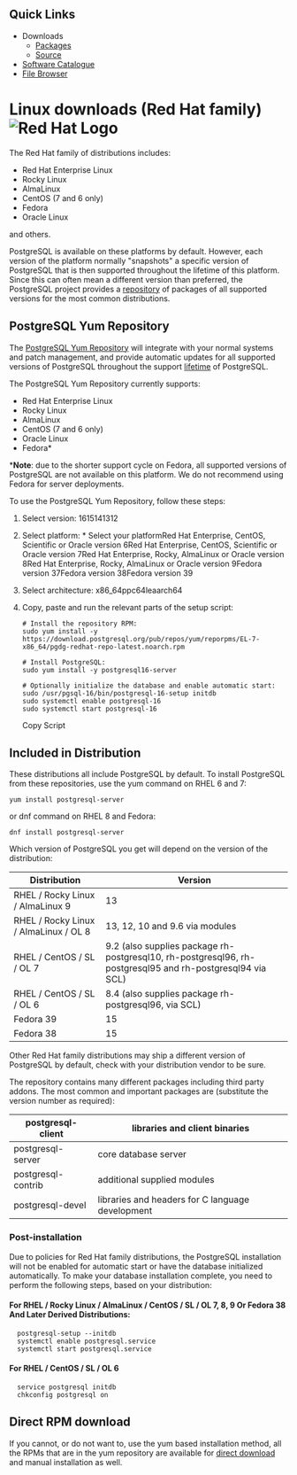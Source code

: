 ## Quick Links

- Downloads
  - [Packages](https://www.postgresql.org/download/)
  - [Source](https://www.postgresql.org/ftp/source/)
- [Software Catalogue](https://www.postgresql.org/download/product-categories/)
- [File Browser](https://www.postgresql.org/ftp/)

# Linux downloads (Red Hat family) ![Red Hat Logo](https://www.postgresql.org/media/img/redhat.svg)

The Red Hat family of distributions includes:



- Red Hat Enterprise Linux
- Rocky Linux
- AlmaLinux
- CentOS (7 and 6 only)
- Fedora
- Oracle Linux



and others.

PostgreSQL is available on these platforms by default. However, each version of the platform normally "snapshots" a specific version of PostgreSQL that is then supported throughout the lifetime of this platform. Since this can often mean a different version than preferred, the PostgreSQL project provides a [repository](https://www.postgresql.org/download/linux/redhat/#yum) of packages of all supported versions for the most common distributions.



## PostgreSQL Yum Repository

The [PostgreSQL Yum Repository](https://yum.postgresql.org/) will integrate with your normal systems and patch management, and provide automatic updates for all supported versions of PostgreSQL throughout the support [lifetime](https://www.postgresql.org/support/versioning/) of PostgreSQL.

The PostgreSQL Yum Repository currently supports:



- Red Hat Enterprise Linux
- Rocky Linux
- AlmaLinux
- CentOS (7 and 6 only)
- Oracle Linux
- Fedora*



***Note**: due to the shorter support cycle on Fedora, all supported versions of PostgreSQL are not available on this platform. We do not recommend using Fedora for server deployments.

To use the PostgreSQL Yum Repository, follow these steps:

1. Select version: 1615141312

2. Select platform: * Select your platformRed Hat Enterprise, CentOS, Scientific or Oracle version 6Red Hat Enterprise, CentOS, Scientific or Oracle version 7Red Hat Enterprise, Rocky, AlmaLinux or Oracle version 8Red Hat Enterprise, Rocky, AlmaLinux or Oracle version 9Fedora version 37Fedora version 38Fedora version 39

3. Select architecture: x86_64ppc64leaarch64

4. Copy, paste and run the relevant parts of the setup script:

   ```
   # Install the repository RPM:
   sudo yum install -y https://download.postgresql.org/pub/repos/yum/reporpms/EL-7-x86_64/pgdg-redhat-repo-latest.noarch.rpm
   
   # Install PostgreSQL:
   sudo yum install -y postgresql16-server
   
   # Optionally initialize the database and enable automatic start:
   sudo /usr/pgsql-16/bin/postgresql-16-setup initdb
   sudo systemctl enable postgresql-16
   sudo systemctl start postgresql-16
   ```

   Copy Script

## Included in Distribution

These distributions all include PostgreSQL by default. To install PostgreSQL from these repositories, use the yum command on RHEL 6 and 7:

```
yum install postgresql-server
```

or dnf command on RHEL 8 and Fedora:

```
dnf install postgresql-server
```

Which version of PostgreSQL you get will depend on the version of the distribution:

| Distribution                          | Version                                                      |
| ------------------------------------- | ------------------------------------------------------------ |
| RHEL / Rocky Linux / AlmaLinux 9      | 13                                                           |
| RHEL / Rocky Linux / AlmaLinux / OL 8 | 13, 12, 10 and 9.6 via modules                               |
| RHEL / CentOS / SL / OL 7             | 9.2 (also supplies package rh-postgresql10, rh-postgresql96, rh-postgresql95 and rh-postgresql94 via SCL) |
| RHEL / CentOS / SL / OL 6             | 8.4 (also supplies package rh-postgresql96, via SCL)         |
| Fedora 39                             | 15                                                           |
| Fedora 38                             | 15                                                           |

Other Red Hat family distributions may ship a different version of PostgreSQL by default, check with your distribution vendor to be sure.

The repository contains many different packages including third party addons. The most common and important packages are (substitute the version number as required):

| postgresql-client  | libraries and client binaries                    |
| ------------------ | ------------------------------------------------ |
| postgresql-server  | core database server                             |
| postgresql-contrib | additional supplied modules                      |
| postgresql-devel   | libraries and headers for C language development |

### Post-installation

Due to policies for Red Hat family distributions, the PostgreSQL installation will not be enabled for automatic start or have the database initialized automatically. To make your database installation complete, you need to perform the following steps, based on your distribution:

#### For RHEL / Rocky Linux / AlmaLinux / CentOS / SL / OL 7, 8, 9 Or Fedora 38 And Later Derived Distributions:

```
  postgresql-setup --initdb
  systemctl enable postgresql.service
  systemctl start postgresql.service
```

#### For RHEL / CentOS / SL / OL 6

```
  service postgresql initdb
  chkconfig postgresql on
```



## Direct RPM download

If you cannot, or do not want to, use the yum based installation method, all the RPMs that are in the yum repository are available for [direct download](https://yum.postgresql.org/rpmchart/) and manual installation as well.